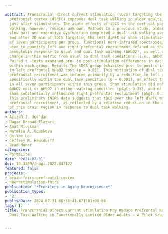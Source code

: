 ---
abstract: Transcranial direct current stimulation (tDCS) targeting the left dorsolateral
  prefrontal cortex (dlPFC) improves dual task walking in older adults, when tested
  just after stimulation. The acute effects of tDCS on the cortical physiology of
  walking, however, remains unknown. Methods In a previous study, older adults with
  slow gait and executive dysfunction completed a dual task walking assessment before
  and after 20 min of tDCS targeting the left dlPFC or sham stimulation. In a subset
  of seven participants per group, functional near-infrared spectroscopy (fNIRS) was
  used to quantify left and right prefrontal recruitment defined as the oxygenated
  hemoglobin response to usual and dual task walking (ΔHbO2), as well as the absolute
  change in this metric from usual to dual task conditions (i.e., ΔHbO2  cost  ).
  Paired t -tests examined pre- to post-stimulation differences in each fNIRS metric
  within each group. Results The tDCS group exhibited pre- to post-stimulation reduction
  in left prefrontal ΔHbO2 cost (p = 0.03). This mitigation of dual task “cost” to
  prefrontal recruitment was induced primarily by a reduction in left prefrontal ΔHbO2
  specifically within the dual task condition (p = 0.001), an effect that was observed
  in all seven participants within this group. Sham stimulation did not influence
  ΔHbO2 cost or ΔHbO2 in either walking condition (p&gt; 0.35), and neither tDCS nor
  sham substantially influenced right prefrontal recruitment (p&gt; 0.16). Discussion
  This preliminary fNIRS data suggests that tDCS over the left dlPFC may modulate
  prefrontal recruitment, as reflected by a relative reduction in the oxygen consumption
  of this brain region in response to dual task walking.
authors:
- Azizah J. Jor’dan
- Hagar Bernad-Elazari
- Anat Mirelman
- Natalia A. Gouskova
- On-Yee Lo
- Jeffrey M. Hausdorff
- Brad Manor
categories:
- PortaLite
date: '2024-07-31'
doi: 10.3389/fnagi.2022.843122
featured: false
projects:
- brain-fnirs-prefrontal-cortex
- neurostimulation-fnirs
publication: '*Frontiers in Aging Neuroscience*'
publication_types:
- '2'
publishDate: 2024-07-31 06:38:41.621101+00:00
tags: []
title: Transcranial Direct Current Stimulation May Reduce Prefrontal Recruitment During
  Dual Task Walking in Functionally Limited Older Adults – A Pilot Study

---
